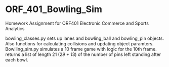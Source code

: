 # ORF_401_Bowling_Sim
Homework Assignment for ORF401 Electronic Commerce and Sports Analytics

bowling_classes.py sets up lanes and bowling_ball and bowling_pin objects. Also functions for calculating collisions and updating object paramters. Bowiling_sim.py simulates a 10 frame game with logic for the 10th frame. returns a list of length 21 (2*9 + 1*3) of the number of pins left standing after each bowl.
